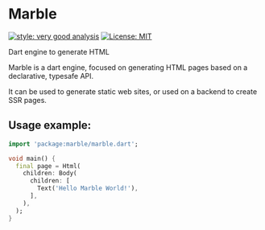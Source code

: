 # Marble

[![style: very good analysis][very_good_analysis_badge]][very_good_analysis_link]
[![License: MIT][license_badge]][license_link]

Dart engine to generate HTML

[license_badge]: https://img.shields.io/badge/license-MIT-blue.svg
[license_link]: https://opensource.org/licenses/MIT
[very_good_analysis_badge]: https://img.shields.io/badge/style-very_good_analysis-B22C89.svg
[very_good_analysis_link]: https://pub.dev/packages/very_good_analysis

Marble is a dart engine, focused on generating HTML pages based on a declarative, typesafe API.

It can be used to generate static web sites, or used on a backend to create SSR pages.

## Usage example:

```dart
import 'package:marble/marble.dart';

void main() {
  final page = Html(
    children: Body(
      children: [
        Text('Hello Marble World!'),
      ],
    ),
  );
}
```

